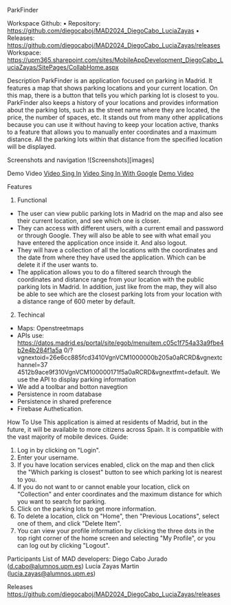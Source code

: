 ParkFinder 

Workspace
Github:
•	Repository: https://github.com/diegocaboj/MAD2024_DiegoCabo_LuciaZayas
•	Releases: https://github.com/diegocaboj/MAD2024_DiegoCabo_LuciaZayas/releases
Workspace: https://upm365.sharepoint.com/sites/MobileAppDevelopment_DiegoCabo_LuciaZayas/SitePages/CollabHome.aspx


Description
ParkFinder is an application focused on parking in Madrid. It features a map that shows parking locations and your current location. On this map, there is a button that tells you which parking lot is closest to you. ParkFinder also keeps a history of your locations and provides information about the parking lots, such as the street name where they are located, the price, the number of spaces, etc. It stands out from many other applications because you can use it without having to keep your location active, thanks to a feature that allows you to manually enter coordinates and a maximum distance. All the parking lots within that distance from the specified location will be displayed.


Screenshots and navigation
![Screenshots][images]


Demo Video
[Video Sing In](https://upm365.sharepoint.com/:v:/s/MobileAppDevelopment_DiegoCabo_LuciaZayas/ES2AMITHTAhMhLtH5I2WoTYBlzJmnXQ_zdikJhrZFrYbsg?e=FNrdJd)
[Video Sing In With Google](https://upm365.sharepoint.com/:v:/s/MobileAppDevelopment_DiegoCabo_LuciaZayas/EZdL8Kk2ZcNIjb5KntnLfMUBTWHpG7bHe2AXcXvfLbUx1A?e=aZ0jfb)
[Demo Video](https://upm365.sharepoint.com/:v:/s/MobileAppDevelopment_DiegoCabo_LuciaZayas/EQ51uChoryVDu_lQqSL0szsBk2gzn6yI8PMHp4AyvTeB4Q?e=4bPCZC)



Features
1.	Functional
-	The user can view public parking lots in Madrid on the map and also see their current location, and see which one is closer.
-	They can access with different users, with a current email and password or through Google. They will also be able to see with what email you have entered the application once inside it. And also logout.
-	They will have a collection of all the locations with the coordinates and the date from where they have used the application. Which can be delete it if the user wants to.
-	The application allows you to do a filtered search through the coordinates and distance range from your location with the public parking lots in Madrid. In addition, just like from the map, they will also be able to see which are the closest parking lots from your location with a distance range of 600 meter by default.
2.	Techincal
-	Maps: Openstreetmaps
-	APIs use: https://datos.madrid.es/portal/site/egob/menuitem.c05c1f754a33a9fbe4b2e4b284f1a5a 0/?vgnextoid=26e6cc885fcd3410VgnVCM1000000b205a0aRCRD&vgnextchannel=37 4512b9ace9f310VgnVCM100000171f5a0aRCRD&vgnextfmt=default. We use the API to display parking information
-	We add a toolbar and botton navegtion
-	Persistence in room database
-	Persistence in shared preference
-	Firebase Authetication.


How To Use
This application is aimed at residents of Madrid, but in the future, it will be available to more citizens across Spain. It is compatible with the vast majority of mobile devices.
Guide:
1.	Log in by clicking on "Login".
2.	Enter your username.
3.	If you have location services enabled, click on the map and then click the "Which parking is closest" button to see which parking lot is nearest to you.
4.	If you do not want to or cannot enable your location, click on "Collection" and enter coordinates and the maximum distance for which you want to search for parking.
5.	Click on the parking lots to get more information.
6.	To delete a location, click on "Home", then "Previous Locations", select one of them, and click "Delete Item".
7.	You can view your profile information by clicking the three dots in the top right corner of the home screen and selecting "My Profile", or you can log out by clicking "Logout".


Participants
List of MAD developers:
Diego Cabo Jurado (d.cabo@alumnos.upm.es) 
Lucía Zayas Martin (lucia.zayas@alumnos.upm.es)

Releases
https://github.com/diegocaboj/MAD2024_DiegoCabo_LuciaZayas/releases
